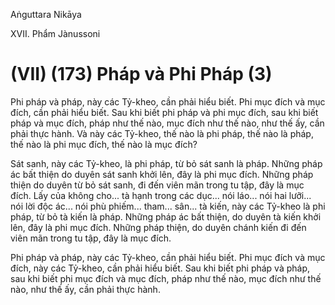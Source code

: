 Aṅguttara Nikāya

XVII. Phẩm Jànussoni

# (VII) (173) Pháp và Phi Pháp (3)

Phi pháp và pháp, này các Tỷ-kheo, cần phải hiểu biết. Phi mục đích và mục đích, cần phải hiểu biết. Sau khi biết phi pháp và phi mục đích, sau khi biết pháp và mục đích, pháp như thế nào, mục đích như thế nào, như thế ấy, cần phải thực hành. Và này các Tỷ-kheo, thế nào là phi pháp, thế nào là pháp, thế nào là phi mục đích, thế nào là mục đích?

Sát sanh, này các Tỷ-kheo, là phi pháp, từ bỏ sát sanh là pháp. Những pháp ác bất thiện do duyên sát sanh khởi lên, đây là phi mục đích. Những pháp thiện do duyên từ bỏ sát sanh, đi đến viên mãn trong tu tập, đây là mục đích. Lấy của không cho... tà hạnh trong các dục... nói láo... nói hai lưỡi... nói lời độc ác... nói phù phiếm... tham... sân... tà kiến, này các Tỷ-kheo là phi pháp, từ bỏ tà kiến là pháp. Những pháp ác bất thiện, do duyên tà kiến khởi lên, đây là phi mục đích. Những pháp thiện, do duyên chánh kiến đi đến viên mãn trong tu tập, đây là mục đích.

Phi pháp và pháp, này các Tỷ-kheo, cần phải hiểu biết. Phi mục đích và mục đích, này các Tỷ-kheo, cần phải hiểu biết. Sau khi biết phi pháp và pháp, sau khi biết phi mục đích và mục đích, pháp như thế nào, mục đích như thế nào, như thế ấy, cần phải thực hành.

